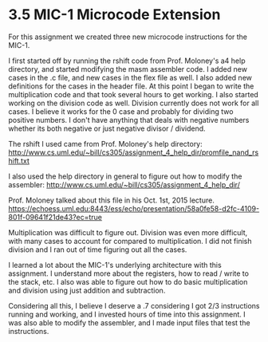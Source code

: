 3.5 MIC-1 Microcode Extension
==============================
For this assignment we created three new microcode instructions for the MIC-1.

I first started off by running the rshift code from Prof. Moloney's a4 help directory,
and started modifying the masm assembler code. I added new cases in the .c file,
and new cases in the flex file as well. I also added new definitions for the cases
in the header file. At this point I began to write the multiplication code and that
took several hours to get working. I also started working on the division code as well.
Division currently does not work for all cases. I believe it works for the 0 case
and probably for dividing two positive numbers. I don't have anything that deals
with negative numbers whether its both negative or just negative divisor / dividend.

The rshift I used came from Prof. Moloney's help directory:
http://www.cs.uml.edu/~bill/cs305/assignment_4_help_dir/promfile_nand_rshift.txt

I also used the help directory in general to figure out how to modify the assembler:
http://www.cs.uml.edu/~bill/cs305/assignment_4_help_dir/

Prof. Moloney talked about this file in his Oct. 1st, 2015 lecture.
https://echoess.uml.edu:8443/ess/echo/presentation/58a0fe58-d2fc-4109-801f-09641f21de43?ec=true

Multiplication was difficult to figure out. Division was even more difficult,
with many cases to account for compared to multiplication. I did not finish division
and I ran out of time figuring out all the cases.

I learned a lot about the MIC-1's underlying architecture with this assignment.
I understand more about the registers, how to read / write to the stack, etc.
I also was able to figure out how to do basic multiplication and division using
just addition and subtraction.

Considering all this, I believe I deserve a .7 considering I got 2/3 instructions
running and working, and I invested hours of time into this assignment. I was also
able to modify the assembler, and I made input files that test the instructions.
